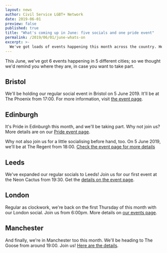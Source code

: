 ```yaml
---
layout: news
author: Civil Service LGBT+ Network
date: 2019-06-01
preview: false
published: true
title: "What's coming up in June: five socials and one pride event"
permalink: /2019/06/01/june-whats-on
excerpt: >-
  We've got loads of events happening this month across the country. Here's what you need to know
---
```


This June, we've got 6 events happening in 5 different cities; so we thought we'd remind you where they are, in case you want to take part.

## Bristol

We'll be holding our regular social event in Bristol on 5 June 2019. It'll be at The Phoenix from 17:00. For more information, visit [the event page](/event/2019-06-05-bristol-social/).

## Edinburgh

It's Pride in Edinburgh this month, and we'll be taking part. Why not join us? More details are on our [Pride event page](/event/2019-06-22-pride-in-edinburgh/).

Why not also join us for a little socialising before hand, too. On 5 June 2019, we'll be at The Regent from 18:00. [Check the event page for more details](/event/2019-06-05-edinburgh-social/)

## Leeds

We've expanded our regular socials to Leeds! Join us for our first event at the Neon Cactus from 19:30. Get the [details on the event page](/event/2019-06-28-leeds-social/).

## London

Regular as clockwork, we're back on the first Thursday of this month with our London social. Join us from 6:00pm. More details on [our events page](/event/2019-06-06-london-social/).

## Manchester

And finally, we're in Manchester too this month. We'll be heading to The Goose from around 19:00. Join us! [Here are the details](/event/2019-06-11-manchester-social/).
